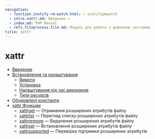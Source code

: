 ```yaml
---
navigation:
  - function.inotify-rm-watch.html: « inotifyрмwatch
  - intro.xattr.md: Введение »
  - index.md: PHP Manual
  - refs.fileprocess.file.md: Модулі для роботи з файловою системою
title: xattr
---
```

# xattr

-   [Введение](intro.xattr.md)
-   [Встановлення та налаштування](xattr.setup.md)
    -   [Вимоги](xattr.requirements.md)
    -   [Установка](xattr.installation.md)
    -   [Налаштування під час виконання](xattr.configuration.md)
    -   [Типи ресурсів](xattr.resources.md)
-   [Обумовлені константи](xattr.constants.md)
-   [xattr Функции](ref.xattr.md)
    -   [xattrget](function.xattr-get.md) — Отримання розширених атрибутів файлу
    -   [xattrlist](function.xattr-list.md) — Перегляд списку розширених атрибутів файлу
    -   [xattrremove](function.xattr-remove.md) — Видалення розширених атрибутів файлу
    -   [xattrset](function.xattr-set.md) — Встановлення розширених атрибутів файлу
    -   [xattrsupported](function.xattr-supported.md) — Перевірка підтримки розширених атрибутів
